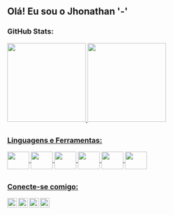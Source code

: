 ## Olá! Eu sou o Jhonathan '-'


### GitHub Stats:
<div>
  <a href="https://github.com/jschwitzki">
  <img height="180em" src="https://github-readme-stats.vercel.app/api?username=jschwitzki&show_icons=true&theme=midnight-purple&include_all_commits=true&count_private=true"/>
  <img height="180em" src="https://github-readme-stats.vercel.app/api/top-langs/?username=jschwitzki&layout=compact&langs_count=7&theme=midnight-purple"/>
</div>

##  
  
### Linguagens e Ferramentas:
<div style="display: inline_block">
  <img align="center" height="40" width="50" src="https://cdn.jsdelivr.net/gh/devicons/devicon/icons/elixir/elixir-original.svg" >
  <img align="center" height="40" width="50" src="https://cdn.jsdelivr.net/gh/devicons/devicon/icons/javascript/javascript-plain.svg" >
  <img align="center" height="40" width="50" src="https://cdn.jsdelivr.net/gh/devicons/devicon/icons/ruby/ruby-original.svg" >
  <img align="center" height="40" width="50" src="https://cdn.jsdelivr.net/gh/devicons/devicon/icons/css3/css3-original.svg" >
  <img align="center" height="40" width="50" fill="#60be86" src="https://cdn.jsdelivr.net/gh/devicons/devicon/icons/typescript/typescript-plain.svg" >
  <img align="center" height="40" width="50" src="https://cdn.jsdelivr.net/gh/devicons/devicon/icons/html5/html5-plain.svg" />
</div>
  
##
  
### Conecte-se comigo:

[<img align="left" alt="jschwitzki | LinkedIn" width="22px" src="https://cdn.jsdelivr.net/npm/simple-icons@v3/icons/linkedin.svg" />][linkedin]
[<img align="left" alt="jschwitzki | GitHub" width="22px" src="https://cdn.jsdelivr.net/npm/simple-icons@v3/icons/github.svg" />][github]
[<img align="left" alt="jschwitzki | Instagram" width="22px" src="https://cdn.jsdelivr.net/npm/simple-icons@v3/icons/instagram.svg" />][instagram]
[<img align="left" alt="jschwitzki | Facebook" width="22px" src="https://cdn.jsdelivr.net/npm/simple-icons@v3/icons/facebook.svg" />][facebook]
  
[linkedin]: https://linkedin.com/in/jschwitzki
[instagram]: https://www.instagram.com/jschwitzki/
[facebook]: https://www.facebook.com/jhonathan.schwitzki/
[github]: https://github.com/jschwitzki
 
<br>

##
